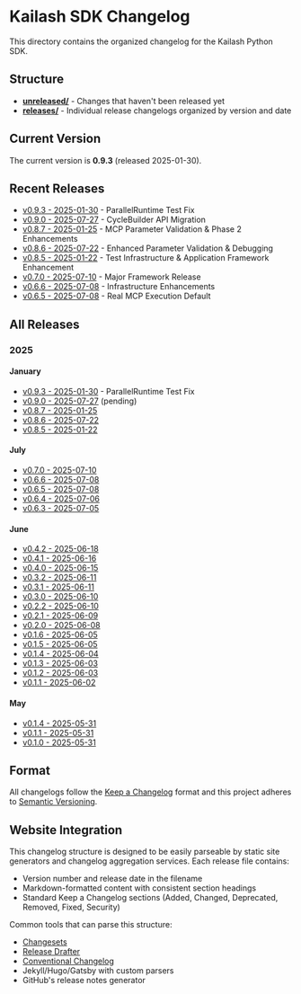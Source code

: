 # Kailash SDK Changelog

This directory contains the organized changelog for the Kailash Python SDK.

## Structure

- **[unreleased/](unreleased/)** - Changes that haven't been released yet
- **[releases/](releases/)** - Individual release changelogs organized by version and date

## Current Version

The current version is **0.9.3** (released 2025-01-30).

## Recent Releases

- [v0.9.3 - 2025-01-30](releases/v0.9.3-2025-01-30.md) - ParallelRuntime Test Fix
- [v0.9.0 - 2025-07-27](releases/v0.9.0-2025-07-27.md) - CycleBuilder API Migration
- [v0.8.7 - 2025-01-25](releases/v0.8.7-2025-01-25.md) - MCP Parameter Validation & Phase 2 Enhancements
- [v0.8.6 - 2025-07-22](releases/v0.8.6-2025-07-22.md) - Enhanced Parameter Validation & Debugging
- [v0.8.5 - 2025-01-22](releases/v0.8.5-2025-01-22.md) - Test Infrastructure & Application Framework Enhancement
- [v0.7.0 - 2025-07-10](releases/v0.7.0-2025-07-10.md) - Major Framework Release
- [v0.6.6 - 2025-07-08](releases/v0.6.6-2025-07-08.md) - Infrastructure Enhancements
- [v0.6.5 - 2025-07-08](releases/v0.6.5-2025-07-08.md) - Real MCP Execution Default

## All Releases

### 2025

#### January
- [v0.9.3 - 2025-01-30](releases/v0.9.3-2025-01-30.md) - ParallelRuntime Test Fix
- [v0.9.0 - 2025-07-27](releases/v0.9.0-2025-07-27.md) (pending)
- [v0.8.7 - 2025-01-25](releases/v0.8.7-2025-01-25.md)
- [v0.8.6 - 2025-07-22](releases/v0.8.6-2025-07-22.md)
- [v0.8.5 - 2025-01-22](releases/v0.8.5-2025-01-22.md)

#### July
- [v0.7.0 - 2025-07-10](releases/v0.7.0-2025-07-10.md)
- [v0.6.6 - 2025-07-08](releases/v0.6.6-2025-07-08.md)
- [v0.6.5 - 2025-07-08](releases/v0.6.5-2025-07-08.md)
- [v0.6.4 - 2025-07-06](releases/v0.6.4-2025-07-06.md)
- [v0.6.3 - 2025-07-05](releases/v0.6.3-2025-07-05.md)

#### June
- [v0.4.2 - 2025-06-18](releases/v0.4.2-2025-06-18.md)
- [v0.4.1 - 2025-06-16](releases/v0.4.1-2025-06-16.md)
- [v0.4.0 - 2025-06-15](releases/v0.4.0-2025-06-15.md)
- [v0.3.2 - 2025-06-11](releases/v0.3.2-2025-06-11.md)
- [v0.3.1 - 2025-06-11](releases/v0.3.1-2025-06-11.md)
- [v0.3.0 - 2025-06-10](releases/v0.3.0-2025-06-10.md)
- [v0.2.2 - 2025-06-10](releases/v0.2.2-2025-06-10.md)
- [v0.2.1 - 2025-06-09](releases/v0.2.1-2025-06-09.md)
- [v0.2.0 - 2025-06-08](releases/v0.2.0-2025-06-08.md)
- [v0.1.6 - 2025-06-05](releases/v0.1.6-2025-06-05.md)
- [v0.1.5 - 2025-06-05](releases/v0.1.5-2025-06-05.md)
- [v0.1.4 - 2025-06-04](releases/v0.1.4-2025-06-04.md)
- [v0.1.3 - 2025-06-03](releases/v0.1.3-2025-06-03.md)
- [v0.1.2 - 2025-06-03](releases/v0.1.2-2025-06-03.md)
- [v0.1.1 - 2025-06-02](releases/v0.1.1-2025-06-02.md)

#### May
- [v0.1.4 - 2025-05-31](releases/v0.1.4-2025-05-31.md)
- [v0.1.1 - 2025-05-31](releases/v0.1.1-2025-05-31.md)
- [v0.1.0 - 2025-05-31](releases/v0.1.0-2025-05-31.md)

## Format

All changelogs follow the [Keep a Changelog](https://keepachangelog.com/en/1.0.0/) format and this project adheres to [Semantic Versioning](https://semver.org/spec/v2.0.0.html).

## Website Integration

This changelog structure is designed to be easily parseable by static site generators and changelog aggregation services. Each release file contains:

- Version number and release date in the filename
- Markdown-formatted content with consistent section headings
- Standard Keep a Changelog sections (Added, Changed, Deprecated, Removed, Fixed, Security)

Common tools that can parse this structure:
- [Changesets](https://github.com/changesets/changesets)
- [Release Drafter](https://github.com/release-drafter/release-drafter)
- [Conventional Changelog](https://github.com/conventional-changelog/conventional-changelog)
- Jekyll/Hugo/Gatsby with custom parsers
- GitHub's release notes generator
